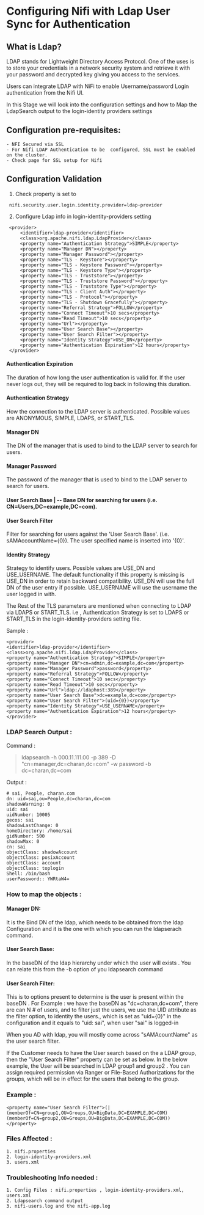 # Configuring Nifi with Ldap User Sync for Authentication

## What is Ldap?
LDAP stands for Lightweight Directory Access Protocol. One of the uses is to store your credentials in a network security system and retrieve it with your password and decrypted key giving you access to the services.
 
Users can integrate LDAP with NiFi to enable Username/password Login authentication from the Nifi UI.
 
In this Stage we will look into the configuration settings and how to Map the LdapSearch output to the login-identity providers settings 


## Configuration pre-requisites:
 
	- NFI Secured via SSL 
	- For Nifi LDAP Authentication to be  configured, SSL must be enabled on the cluster.
	- Check page for SSL setup for Nifi


## Configuration Validation

   1. Check property is set to 
	
     nifi.security.user.login.identity.provider=ldap-provider
 
   2. Configure Ldap info in login-identity-providers setting
        
	 <provider>
         <identifier>ldap-provider</identifier>
         <class>org.apache.nifi.ldap.LdapProvider</class>
         <property name="Authentication Strategy">SIMPLE</property>
         <property name="Manager DN"></property>
         <property name="Manager Password"></property>
         <property name="TLS - Keystore"></property>
         <property name="TLS - Keystore Password"></property>
         <property name="TLS - Keystore Type"></property>
         <property name="TLS - Truststore"></property>
         <property name="TLS - Truststore Password"></property>
         <property name="TLS - Truststore Type"></property>
         <property name="TLS - Client Auth"></property>
         <property name="TLS - Protocol"></property>
         <property name="TLS - Shutdown Gracefully"></property>
         <property name="Referral Strategy">FOLLOW</property>
         <property name="Connect Timeout">10 secs</property>
         <property name="Read Timeout">10 secs</property>
         <property name="Url"></property>
         <property name="User Search Base"></property>
         <property name="User Search Filter"></property>
         <property name="Identity Strategy">USE_DN</property>
         <property name="Authentication Expiration">12 hours</property>
     </provider>

 
#### Authentication Expiration 
 The duration of how long the user authentication is valid for. If the user never logs out, they will be required to log back in following this duration.

#### Authentication Strategy 
 How the connection to the LDAP server is authenticated. Possible values are ANONYMOUS, SIMPLE, LDAPS, or START_TLS.

#### Manager DN 
 The DN of the manager that is used to bind to the LDAP server to search for users.

#### Manager Password 
 The password of the manager that is used to bind to the LDAP server to search for users.

#### User Search Base | -- Base DN for searching for users (i.e. CN=Users,DC=example,DC=com).
 
#### User Search Filter 
  Filter for searching for users against the 'User Search Base'. (i.e. sAMAccountName={0}). The user specified name is inserted into '{0}'.

#### Identity Strategy 
 Strategy to identify users. Possible values are USE_DN and USE_USERNAME. The default functionality if this property is missing is USE_DN in order to retain backward compatibility. USE_DN will use the full DN of the user entry if possible. USE_USERNAME will use the username the user logged in with.
 
The Rest of the TLS parameters are mentioned when connecting to LDAP via LDAPS or START_TLS.  i.e , Authentication Strategy is set to LDAPS or START_TLS in the login-identity-providers setting file.
 
 
Sample :
	
	<provider>        
	<identifier>ldap-provider</identifier>        
	<class>org.apache.nifi.ldap.LdapProvider</class>       
	<property name="Authentication Strategy">SIMPLE</property>         
	<property name="Manager DN">cn=admin,dc=example,dc=com</property>        
	<property name="Manager Password">password</property>         
	<property name="Referral Strategy">FOLLOW</property>        
	<property name="Connect Timeout">10 secs</property>        
	<property name="Read Timeout">10 secs</property>         
	<property name="Url">ldap://ldaphost:389</property>        
	<property name="User Search Base">dc=example,dc=com</property>        
	<property name="User Search Filter">(uid={0})</property>         
	<property name="Identity Strategy">USE_USERNAME</property>         
	<property name="Authentication Expiration">12 hours</property>    
	</provider>
	



### LDAP Search Output :

Command :
> ldapsearch  -h 000.11.111.00 -p 389 -D "cn=manager,dc=charan,dc=com" -w password -b dc=charan,dc=com  

Output :

	# sai, People, charan.com
	dn: uid=sai,ou=People,dc=charan,dc=com
	shadowWarning: 0
	uid: sai
	uidNumber: 10005
	gecos: sai
	shadowLastChange: 0
	homeDirectory: /home/sai
	gidNumber: 500
	shadowMax: 0
	cn: sai
	objectClass: shadowAccount
	objectClass: posixAccount
	objectClass: account
	objectClass: toplogin
	Shell: /bin/bash
	userPassword:: YWRtaW4= 




### How to map the objects : 
 
#### Manager DN:
 It is the Bind DN of the ldap, which needs to be obtained from the ldap Configuration and it is the one with which you can run the ldapserach command.
 
#### User Search Base:
 In the baseDN of the ldap hierarchy under which the user will exists . You can relate this from the -b option of you ldapsearch command 
 
#### User Search Filter:
 This is to options present to determine is the user is present within the baseDN .
For Example : we have the baseDN as "dc=charan,dc=com", there are can N # of users, and to filter just the users, we use the UID attribute as the filter option, to identity the users., which is set as "uid={0}" in the configuration and it equals to "uid: sai", when user "sai" is logged-in
 
When you AD with ldap, you will mostly come across "sAMAcountName" as the user search filter.
 
 
 
If the Customer needs to have the User search based on the a LDAP group, then the "User Search Filter" property can be set as below. 
In the below example, the User will be searched in LDAP group1 and group2 . You can assign required permission via Ranger or File-Based Authorizations for the groups, which will be in effect for the users that belong to the group.
 
### Example :

	<property name="User Search Filter">(|(memberOf=CN=group1,OU=Groups,OU=BigData,DC=EXAMPLE,DC=COM)(memberOf=CN=group2,OU=Groups,OU=BigData,DC=EXAMPLE,DC=COM))</property>

 
 
### Files Affected :
	1. nifi.properties 
	2. login-identity-providers.xml
	3. users.xml 
 
 
 
### Troubleshooting Info needed :
	1. Config Files : nifi.properties , login-identity-providers.xml, users.xml 
	2. Ldapsearch command output
	3. nifi-users.log and the nifi-app.log
